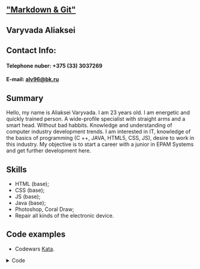 ## ["Markdown & Git"][1]
[1]: https://github.com/rolling-scopes-school/tasks/blob/master/tasks/git-markdown.md
## Varyvada Aliaksei
## Contact Info:
#### Telephone nuber: +375 (33) 3037269
#### E-mail: alv96@bk.ru
## Summary 
Hello, my name is Aliaksei Varyvada. I am 23 years old. I am energetic and quickly trained person. A wide-profile specialist with straight arms and a smart head. Without bad habbits. Knowledge and understanding of computer industry development trends. I am interested in IT, knowledge of the basics of programming (C ++, JAVA, HTML5, CSS, JS), desire to work in this industry. My objective is to start a career with a junior in EPAM Systems and get further development here.
## Skills 
* HTML (base);
* CSS (base);
* JS (base);
* Java (base);
* Photoshop, Coral Draw;
* Repair all kinds of the electronic device.
## Code examples

* Codewars [Kata][2].

[2]: https://www.codewars.com/kata/the-observed-pin/train/javascript "Codewars"

<details>
  
<summary>Code</summary>

```javascript
  function getPINs(observed) {
    let arrR = [];
    let l = [...observed];
    for(let k = 0; k<l.length; k++){
        console.log(l[k]);
        switch (l[k]) {
            case '1' :
                arrR.push(['1', '2', '4']);
                break;
            case '2' :
                arrR.push(['1', '2', '3', '5']);
                break;
            case '3' :
                arrR.push(['3', '2', '6']);
                break;
            case '4' :
                arrR.push(['4', '1', '7', '5']);
                break;
            case '5' :
                arrR.push(['5', '2', '8', '4', '6']);
                break;
            case '6' :
                arrR.push(['6', '3', '9', '5']);
                break;
            case '7' :
                arrR.push(['7', '4', '8']);
                break;
            case '8' :
                arrR.push(['8', '5', '0', '7', '9']);
                break;
            case '9' :
                arrR.push(['9', '8', '6']);
                break;
            case '0' :
                arrR.push(['0', '8']);
                          break;
        }
    }
   function allPossibleCases(arr) {
        if (arr.length == 1) {
            return arr[0];
        } else {
            var result = [];
            var allCasesOfRest = allPossibleCases(arr.slice(1));  // recur with the rest of array
            for (var i = 0; i < allCasesOfRest.length; i++) {
                for (var j = 0; j < arr[0].length; j++) {
                    result.push(arr[0][j] + allCasesOfRest[i]);
                }
            }
            return result;
        }
        return result;
    }
   let arrItog = allPossibleCases(arrR);
   return (arrItog);
}  
```  
</details>
